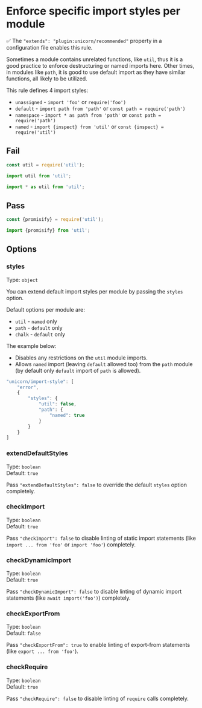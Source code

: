 # Enforce specific import styles per module

✅ The `"extends": "plugin:unicorn/recommended"` property in a configuration file enables this rule.

Sometimes a module contains unrelated functions, like `util`, thus it is a good practice to enforce destructuring or named imports here. Other times, in modules like `path`, it is good to use default import as they have similar functions, all likely to be utilized.

This rule defines 4 import styles:
- `unassigned` - `import 'foo'` or `require('foo')`
- `default` - `import path from 'path'` or `const path = require('path')`
- `namespace` - `import * as path from 'path'` or `const path = require('path')`
- `named` - `import {inspect} from 'util'` or `const {inspect} = require('util')`

## Fail

```js
const util = require('util');

import util from 'util';

import * as util from 'util';
```

## Pass

```js
const {promisify} = require('util');

import {promisify} from 'util';
```

## Options

### styles

Type: `object`

You can extend default import styles per module by passing the `styles` option.

Default options per module are:
- `util` - `named` only
- `path` - `default` only
- `chalk` - `default` only

The example below:
- Disables any restrictions on the `util` module imports.
- Allows `named` import (leaving `default` allowed too) from the `path` module (by default only `default` import of `path` is allowed).

```js
"unicorn/import-style": [
	"error",
	{
		"styles": {
			"util": false,
			"path": {
				"named": true
			}
		}
	}
]
```

### extendDefaultStyles

Type: `boolean`\
Default: `true`

Pass `"extendDefaultStyles": false` to override the default `styles` option completely.

### checkImport

Type: `boolean`\
Default: `true`

Pass `"checkImport": false` to disable linting of static import statements (like `import ... from 'foo'` or `import 'foo'`) completely.

### checkDynamicImport

Type: `boolean`\
Default: `true`

Pass `"checkDynamicImport": false` to disable linting of dynamic import statements (like `await import('foo')`) completely.

### checkExportFrom

Type: `boolean`\
Default: `false`

Pass `"checkExportFrom": true` to enable linting of export-from statements (like `export ... from 'foo'`).

### checkRequire

Type: `boolean`\
Default: `true`

Pass `"checkRequire": false` to disable linting of `require` calls completely.
